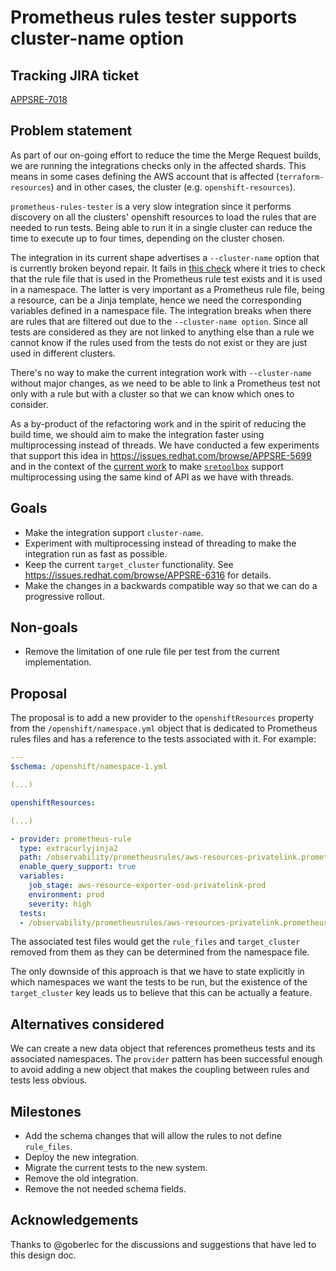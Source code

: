 # Prometheus rules tester supports cluster-name option

## Tracking JIRA ticket

[APPSRE-7018](https://issues.redhat.com/browse/APPSRE-7018)

## Problem statement

As part of our on-going effort to reduce the time the Merge Request builds, we are running the integrations checks only in the affected shards. This means in some cases defining the AWS account that is affected (`terraform-resources`) and in other cases, the cluster (e.g. `openshift-resources`).

`prometheus-rules-tester` is a very slow integration since it performs discovery on all the clusters' openshift resources to load the rules that are needed to run tests. Being able to run it in a single cluster can reduce the time to execute up to four times, depending on the cluster chosen.

The integration in its current shape advertises a `--cluster-name` option that is currently broken beyond repair. It fails in [this check](https://github.com/app-sre/qontract-reconcile/blob/3903f6e1effe31dfc190cac1ed553af768b0c417/reconcile/prometheus_rules_tester.py#L343-L349) where it tries to check that the rule file that is used in the Prometheus rule test exists and it is used in a namespace. The latter is very important as a Prometheus rule file, being a resource, can be a Jinja template, hence we need the corresponding variables defined in a namespace file. The integration breaks when there are rules that are filtered out due to the `--cluster-name option`. Since all tests are considered as they are not linked to anything else than a rule we cannot know if the rules used from the tests do not exist or they are just used in different clusters.

There's no way to make the current integration work with `--cluster-name` without major changes, as we need to be able to link a Prometheus test not only with a rule but with a cluster so that we can know which ones to consider.

As a by-product of the refactoring work and in the spirit of reducing the build time, we should aim to make the integration faster using multiprocessing instead of threads. We have conducted a few experiments that support this idea in https://issues.redhat.com/browse/APPSRE-5699 and in the context of the [current work](https://github.com/app-sre/sretoolbox/pull/89) to make [`sretoolbox`](https://github.com/app-sre/sretoolbox) support multiprocessing using the same kind of API as we have with threads.

## Goals

* Make the integration support `cluster-name`.
* Experiment with multiprocessing instead of threading to make the integration run as fast as possible.
* Keep the current `target_cluster` functionality. See https://issues.redhat.com/browse/APPSRE-6316 for details.
* Make the changes in a backwards compatible way so that we can do a progressive rollout.

## Non-goals

* Remove the limitation of one rule file per test from the current implementation.

## Proposal

The proposal is to add a new provider to the `openshiftResources` property from the `/openshift/namespace.yml` object that is dedicated to Prometheus rules files and has a reference to the tests associated with it. For example:

```yaml
---
$schema: /openshift/namespace-1.yml

(...)

openshiftResources:

(...)

- provider: prometheus-rule
  type: extracurlyjinja2
  path: /observability/prometheusrules/aws-resources-privatelink.prometheusrules.yaml.j2
  enable_query_support: true
  variables:
    job_stage: aws-resource-exporter-osd-privatelink-prod
    environment: prod
    severity: high
  tests:
  - /observability/prometheusrules/aws-resources-privatelink.prometheusrulestests.yaml
```

The associated test files would get the `rule_files` and `target_cluster` removed from them as they can be determined from the namespace file.

The only downside of this approach is that we have to state explicitly in which namespaces we want the tests to be run, but the existence of the `target_cluster` key leads us to believe that this can be actually a feature.

## Alternatives considered

We can create a new data object that references prometheus tests and its associated namespaces. The `provider` pattern has been successful enough to avoid adding a new object that makes the coupling between rules and tests less obvious.

## Milestones

* Add the schema changes that will allow the rules to not define `rule_files`.
* Deploy the new integration.
* Migrate the current tests to the new system.
* Remove the old integration.
* Remove the not needed schema fields.

## Acknowledgements

Thanks to @goberlec for the discussions and suggestions that have led to this design doc.
